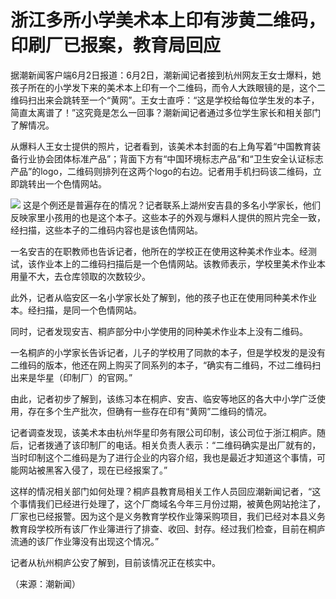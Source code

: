 

# 浙江多所小学美术本上印有涉黄二维码，印刷厂已报案，教育局回应

据潮新闻客户端6月2日报道：6月2日，潮新闻记者接到杭州网友王女士爆料，她孩子所在的小学发下来的美术本上印有一个二维码，而令人大跌眼镜的是，这个二维码扫出来会跳转至一个“黄网”。王女士直呼：“这是学校给每位学生发的本子，简直太离谱了！”这究竟是怎么一回事？潮新闻记者通过多位学生家长和相关部门了解情况。

从爆料人王女士提供的照片，记者看到，该美术本封面的右上角写着“中国教育装备行业协会团体标准产品”；背面下方有“中国环境标志产品”和“卫生安全认证标志产品”的logo，二维码则排列在这两个logo的右边。记者用手机扫码该二维码，立即跳转出一个色情网站。

![](https://inews.gtimg.com/om_bt/OkFaq4kABXTTRGLKlod-LQ-nb7kLaREUtkGssw3Ftd6YUAA/1000)
这是个例还是普遍存在的情况？记者联系上湖州安吉县的多名小学家长，他们反映家里小孩用的也是这个本子。这些本子的外观与爆料人提供的照片完全一致，经扫描，这些本子的二维码内容也是该色情网站。

一名安吉的在职教师也告诉记者，他所在的学校正在使用这种美术作业本。经测试，该作业本上的二维码扫描后是一个色情网站。该教师表示，学校里美术作业本用量不大，去仓库领取的次数较少。

此外，记者从临安区一名小学家长处了解到，他的孩子也正在使用同种美术作业本。经扫描，是同一个色情网站。

同时，记者发现安吉、桐庐部分中小学使用的同种美术作业本上没有二维码。

一名桐庐的小学家长告诉记者，儿子的学校用了同款的本子，但是学校发的是没有二维码的版本，他还在网上购买了同系列的本子，“确实有二维码，不过二维码扫出来是华星（印制厂）的官网。”

由此，记者初步了解到，该练习本在桐庐、安吉、临安等地区的各大中小学广泛使用，存在多个生产批次，但确有一些存在印有“黄网”二维码的情况。

记者调查发现，该美术本由杭州华星印务有限公司印制，该公司位于浙江桐庐。随后，记者拨通了该印制厂的电话。相关负责人表示：“二维码确实是出厂就有的，当时印制这个二维码是为了进行企业的内容介绍，我也是最近才知道这个事情，可能网站被黑客入侵了，现在已经报案了。”

这样的情况相关部门如何处理？桐庐县教育局相关工作人员回应潮新闻记者，“这个事情我们已经进行处理了，这个厂商域名今年三月份过期，被黄色网站抢注了，厂家也已经报警。因为这个是义务教育学校作业簿采购项目，我们已经对本县义务教育段学校所有该厂作业簿进行了排查、收回、封存。经过我们检查，目前在桐庐流通的该厂作业簿没有出现这个情况。”

记者从杭州桐庐公安了解到，目前该情况正在核实中。

（来源：潮新闻）


